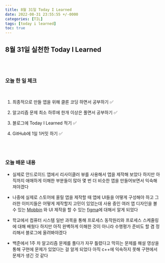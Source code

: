 ```yaml
---
title: 8월 31일 Today I Learned
date: 2022-08-31 23:55:55 +/-0000
categories: [TIL]
tags: [today i learned]
toc: true
---
```


## 8월 31일 실천한 Today I Learned

<br><br>

### 오늘 한 일 체크
<br>

1. 최종적으로 만들 앱을 위해 클론 코딩 하면서 공부하기 ✅
        
2. 알고리즘 문제 최소 하루에 한개 이상은 풀면서 공부하기 ✅

3. 블로그에 Today I Learned 적기 ✅

4. GitHub에 1일 1커밋 하기 ✅

<br><br>

### 오늘 배운 내용

* 실제로 안드로이드 앱에서 리사이클러 뷰를
사용해서 앱을 제작해 보았다 하지만 아직까지 애매하게 이해한 부분들이 많아 몇 번 더 비슷한 앱을 만들어보면서 익숙해져야겠다

* 나중에 실제로 스토어에 올릴 앱을 제작할 때 앱에 UI들을 어떻게 구성해야 하고 그러한 이미지들은 어떻게 제작할지 고민이 있었는데 사용 중인 여러 앱 디자인을 볼 수 있는 [Mobbin][mobbinlink] 와 UI 제작을 할 수 있는 [figma][figmalink]에 대해서 알게 되었다

* 학교에서 컴퓨터 시스템 일반 과목을 통해
프로세스 동작원리와 프로세스 스케줄링에 대해 배웠다 하지만 아직 완벽하게 이해한 것이 아니라 수행평가 준비도 할 겸 정리해서 블로그에 올려봐야겠다

* 백준에서 1주 차 알고리즘 문제를 풀다가 자꾸 틀렸다고 막히는 문제를 해설 영상을 통해 구현에 문제가 있었다는 걸 알게 되었다
아직 c++에 익숙하지 못해 구현에서 문제가 생긴 것 같다

[mobbinlink]: https://mobbin.com/browse/ios/apps "Mobbin으로 이동" 


[figmalink]: https://www.figma.com/ "figma로 이동" 




